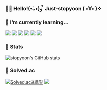 ### 🙌🏻 Hello!(•̀ᴗ•́)و ̑̑ Just-stopyoon ( •̀∀•́ )✧


### 🌱 I’m currently learning...

<div>
<img src="https://img.shields.io/badge/C-A8B9CC?style=for-the-badge&logo=C&logoColor=white">
<img src="https://img.shields.io/badge/Python-3776AB?style=for-the-badge&logo=Python&logoColor=white">
<img src="https://img.shields.io/badge/JavaScript-323330?style=for-the-badge&logo=javascript&logoColor=F7DF1E">
<img src="https://img.shields.io/badge/TypeScript-007ACC?style=for-the-badge&logo=typescript&logoColor=white">
<img src="https://img.shields.io/badge/React-20232A?style=for-the-badge&logo=react&logoColor=61DAFB">
<img src="https://img.shields.io/badge/Adobe Photoshop-31A8FF?style=for-the-badge&logo=Adobe Photoshop&logoColor=white">
</div>

### 👻 Stats
![stopyoon's GitHub stats](https://github-readme-stats.vercel.app/api?username=leegusrb&show_icons=true)

### 💫 Solved.ac
[![Solved.ac프로필](http://mazassumnida.wtf/api/v2/generate_badge?boj=stopyoon)](https://solved.ac/jeffsep)
<a href="https://solved.ac/jeffsep"><img src="http://mazandi.herokuapp.com/api?handle=jeffsep&theme=cool"/>
